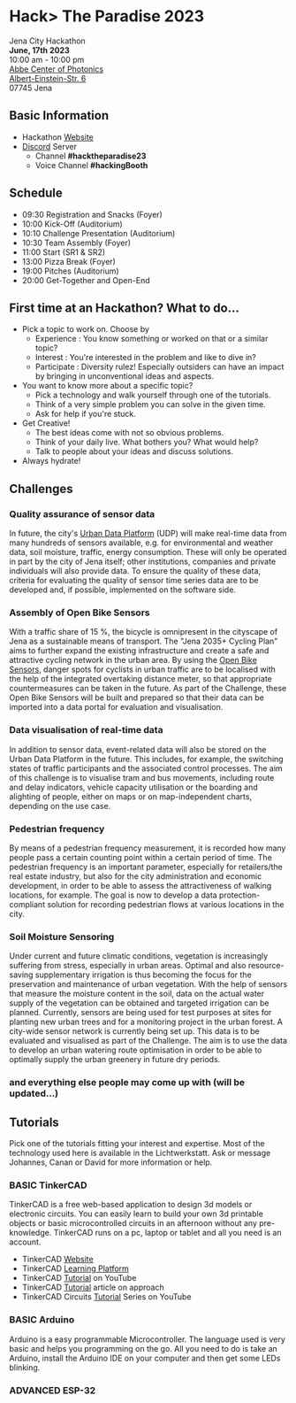 # Hack> The Paradise 2023
Jena City Hackathon  
**June, 17th 2023**  
10:00 am - 10:00 pm  
[Abbe Center of Photonics](https://www.acp.uni-jena.de/)  
[Albert-Einstein-Str. 6](https://www.openstreetmap.org/#map=19/50.90879/11.56897)  
07745 Jena

## Basic Information
- Hackathon [Website](https://smartcity.jena.de/smart-city-projekt/hack-paradise)
- [Discord](https://discord.gg/kpjGXzdYek) Server
  - Channel **#hacktheparadise23**
  - Voice Channel **#hackingBooth**

## Schedule
- 09:30 Registration and Snacks (Foyer)
- 10:00 Kick-Off (Auditorium)
- 10:10 Challenge Presentation (Auditorium)
- 10:30 Team Assembly (Foyer)
- 11:00 Start (SR1 & SR2)
- 13:00 Pizza Break (Foyer)
- 19:00 Pitches (Auditorium)
- 20:00 Get-Together and Open-End

## First time at an Hackathon? What to do...
- Pick a topic to work on. Choose by
  - Experience : You know something or worked on that or a similar topic?
  - Interest : You're interested in the problem and like to dive in?
  - Participate : Diversity rulez! Especially outsiders can have an impact by bringing in unconventional ideas and aspects.
- You want to know more about a specific topic?
  - Pick a technology and walk yourself through one of the tutorials.
  - Think of a very simple problem you can solve in the given time.
  - Ask for help if you're stuck.
- Get Creative!
  - The best ideas come with not so obvious problems.
  - Think of your daily live. What bothers you? What would help?
  - Talk to people about your ideas and discuss solutions.
- Always hydrate!
    

## Challenges

### Quality assurance of sensor data
In future, the city's [Urban Data Platform](https://opendata.jena.de/) (UDP) will make real-time data from many hundreds of sensors available, e.g. for environmental and weather data, soil moisture, traffic, energy consumption. These will only be operated in part by the city of Jena itself; other institutions, companies and private individuals will also provide data. To ensure the quality of these data, criteria for evaluating the quality of sensor time series data are to be developed and, if possible, implemented on the software side.

### Assembly of Open Bike Sensors
With a traffic share of 15 %, the bicycle is omnipresent in the cityscape of Jena as a sustainable means of transport. The "Jena 2035+ Cycling Plan" aims to further expand the existing infrastructure and create a safe and attractive cycling network in the urban area. By using the [Open Bike Sensors](https://www.openbikesensor.org/), danger spots for cyclists in urban traffic are to be localised with the help of the integrated overtaking distance meter, so that appropriate countermeasures can be taken in the future. As part of the Challenge, these Open Bike Sensors will be built and prepared so that their data can be imported into a data portal for evaluation and visualisation.

### Data visualisation of real-time data
In addition to sensor data, event-related data will also be stored on the Urban Data Platform in the future. This includes, for example, the switching states of traffic participants and the associated control processes. The aim of this challenge is to visualise tram and bus movements, including route and delay indicators, vehicle capacity utilisation or the boarding and alighting of people, either on maps or on map-independent charts, depending on the use case.

### Pedestrian frequency
By means of a pedestrian frequency measurement, it is recorded how many people pass a certain counting point within a certain period of time. The pedestrian frequency is an important parameter, especially for retailers/the real estate industry, but also for the city administration and economic development, in order to be able to assess the attractiveness of walking locations, for example. The goal is now to develop a data protection-compliant solution for recording pedestrian flows at various locations in the city.

### Soil Moisture Sensoring
Under current and future climatic conditions, vegetation is increasingly suffering from stress, especially in urban areas. Optimal and also resource-saving supplementary irrigation is thus becoming the focus for the preservation and maintenance of urban vegetation.
With the help of sensors that measure the moisture content in the soil, data on the actual water supply of the vegetation can be obtained and targeted irrigation can be planned. Currently, sensors are being used for test purposes at sites for planting new urban trees and for a monitoring project in the urban forest. A city-wide sensor network is currently being set up. This data is to be evaluated and visualised as part of the Challenge. The aim is to use the data to develop an urban watering route optimisation in order to be able to optimally supply the urban greenery in future dry periods.

### and everything else people may come up with (will be updated...)

## Tutorials ##

Pick one of the tutorials fitting your interest and expertise. Most of the technology used here is available in the Lichtwerkstatt. Ask or message Johannes, Canan or David for more information or help. 

### **BASIC** TinkerCAD
TinkerCAD is a free web-based application to design 3d models or electronic circuits. You can easily learn to build your own 3d printable objects or basic microcontrolled circuits in an afternoon without any pre-knowledge. TinkerCAD runs on a pc, laptop or tablet and all you need is an account.

- TinkerCAD [Website](https://www.tinkercad.com/)
- TinkerCAD [Learning Platform](https://www.tinkercad.com/learn)
- TinkerCAD [Tutorial](https://www.youtube.com/watch?v=gOs6Mdj7y_4) on YouTube
- TinkerCAD [Tutorial](https://all3dp.com/2/tinkercad-tutorial-easy-beginners/) article on approach
- TinkerCAD Circuits [Tutorial](https://www.youtube.com/watch?v=yyG0koj9nNY&list=PLV6cmKvnKRs5geApVORPW79U6s3wpa0Ht) Series on YouTube

### **BASIC** Arduino
Arduino is a easy programmable Microcontroller. The language used is very basic and helps you programming on the go. All you need to do is take an Arduino, install the Arduino IDE on your computer and then get some LEDs blinking.

### **ADVANCED** ESP-32